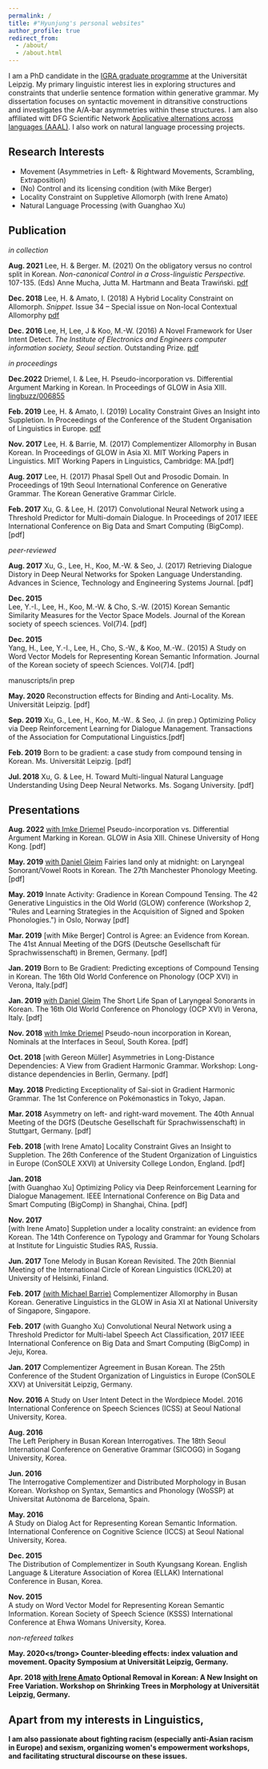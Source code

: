 ```yaml
---
permalink: /
title: #"Hyunjung's personal websites"
author_profile: true
redirect_from: 
  - /about/
  - /about.html
---
```




I am a PhD candidate in the [IGRA graduate programme](https://www.philol.uni-leipzig.de/graduiertenkolleg-interaktion-grammatischer-bausteine) at the Universität Leipzig. My primary linguistic interest lies in exploring structures and constraints that underlie sentence formation within generative grammar. My dissertation focuses on syntactic movement in ditransitive constructions and investigates the A/A-bar asymmetries within these structures.  I am also affiliated witt DFG Scientific Network [Applicative alternations across languages (AAAL)](https://aaal.uni-koeln.de/). I also work on natural language processing projects. 



Research Interests
------
* Movement (Asymmetries in Left- & Rightward Movements, Scrambling, Extraposition)
* (No) Control and its licensing condition (with Mike Berger)
* Locality Constraint on Suppletive Allomorph  (with Irene Amato)
* Natural Language Processing (with Guanghao Xu)


Publication
------

<em>in collection</em>

<strong>Aug. 2021</strong>
Lee, H. & Berger. M. (2021) On the obligatory versus no control split in Korean. <em>Non-canonical Control in a Cross-linguistic Perspective.</em> 107-135. (Eds) Anne Mucha, Jutta M. Hartmann and Beata Trawiński. [pdf](files/leeberger2021.pdf)

<strong>Dec. 2018</strong>
Lee, H. & Amato, I. (2018) A Hybrid Locality Constraint on Allomorph. <em>Snippet</em>. Issue 34 – Special issue on Non-local Contextual Allomorphy [pdf](files/leeamato2018snippets.pdf)

<strong>Dec. 2016 </strong>
Lee, H, Lee, J & Koo, M.-W. (2016) A Novel Framework for User Intent Detect. <em>The Institute of Electronics and Engineers computer information society, Seoul section</em>. Outstanding Prize. [pdf](files/Lee2016b.pdf)


<em>in proceedings</em>

<strong>Dec.2022</strong>
Driemel, I. & Lee, H. Pseudo-incorporation vs. Differential Argument Marking in Korean. In Proceedings of GLOW in Asia XIII.  [lingbuzz/006855](https://ling.auf.net/lingbuzz/006855)

<strong>Feb. 2019</strong>
Lee, H. & Amato, I.  (2019) Locality Constraint Gives an Insight into Suppletion. In Proceedings of the Conference of the Student Organisation of Linguistics in Europe. [pdf](files/leeamato2019console.pdf)

<strong>Nov. 2017</strong>
Lee, H. & Barrie, M. (2017) Complementizer Allomorphy in Busan Korean. In Proceedings of GLOW in Asia XI. MIT Working Papers in Linguistics. MIT Working Papers in Linguistics, Cambridge: MA.[pdf]

<strong>Aug. 2017</strong>
Lee, H. (2017) Phasal Spell Out and Prosodic Domain. In Proceedings of 19th Seoul International Conference on Generative Grammar. The Korean Generative Grammar Cirlcle.

<strong>Feb. 2017</strong>
Xu, G. & Lee, H. (2017) Convolutional Neural Network using a Threshold Predictor for Multi-domain Dialogue. In Proceedings of 2017 IEEE International Conference on Big Data and Smart Computing (BigComp). [pdf]


<em>peer-reviewed</em>

<strong>Aug. 2017</strong>
Xu, G., Lee, H., Koo, M.-W. & Seo, J. (2017) Retrieving Dialogue Distory in Deep Neural Networks for Spoken Language Understanding. Advances in Science, Technology and Engineering Systems Journal. [pdf]

<strong>Dec. 2015</strong>  
Lee, Y.-I., Lee, H., Koo, M.-W. & Cho, S.-W. (2015) Korean Semantic Similarity Measures for the Vector Space Models. Journal of the Korean society of speech sciences. Vol(7)4. [pdf]

<strong>Dec. 2015</strong>  
Yang, H., Lee, Y.-I., Lee, H., Cho, S.-W., & Koo, M.-W.. (2015) A Study on Word Vector Models for Representing Korean Semantic Information. Journal of the Korean society of speech Sciences. Vol(7)4. [pdf]


manuscripts/in prep

<strong>May. 2020</strong>
Reconstruction effects for Binding and Anti-Locality. Ms. Universität Leipzig. [pdf]

<strong>Sep. 2019</strong>
Xu, G., Lee, H., Koo, M.-W.. & Seo, J. (in prep.) Optimizing Policy via Deep Reinforcement Learning for Dialogue Management. Transactions of the Association for Computational Linguistics.[pdf]

<strong>Feb. 2019</strong>
Born to be gradient: a case study from compound tensing in Korean. Ms. Universität Leipzig. [pdf]

<strong>Jul. 2018</strong>
Xu, G. & Lee, H. Toward Multi-lingual Natural Language Understanding Using Deep Neural Networks. Ms. Sogang University. [pdf]


Presentations
------


<strong>Aug. 2022</strong>
[with Imke Driemel](http://imke.driemel.net/doku.php/start) Pseudo-incorporation vs. Differential Argument Marking in Korean. GLOW in Asia XIII. Chinese University of Hong Kong. [pdf]

<strong>May. 2019</strong>
[with Daniel Gleim](https://home.uni-leipzig.de/gleim/) Fairies land only at midnight: on Laryngeal Sonorant/Vowel Roots in Korean. The 27th Manchester Phonology Meeting. [pdf]

<strong>May. 2019</strong>
Innate Activity: Gradience in Korean Compound Tensing. The 42 Generative Linguistics in the Old World (GLOW) conference (Workshop 2, "Rules and Learning Strategies in the Acquisition of Signed and Spoken Phonologies.") in Oslo, Norway [pdf]

<strong>Mar. 2019</strong>
[with Mike Berger] Control is Agree: an Evidence from Korean. The 41st Annual Meeting of the DGfS (Deutsche Gesellschaft für Sprachwissenschaft) in Bremen, Germany. [pdf]

<strong>Jan. 2019</strong>
Born to Be Gradient: Predicting exceptions of Compound Tensing in Korean. The 16th Old World Conference on Phonology (OCP XVI) in Verona, Italy.[pdf]

<strong>Jan. 2019</strong> 
[with Daniel Gleim](https://home.uni-leipzig.de/gleim/) The Short Life Span of Laryngeal Sonorants in Korean. The 16th Old World Conference on Phonology (OCP XVI) in Verona, Italy. [pdf]

<strong>​Nov. 2018</strong>
[with Imke Driemel](http://imke.driemel.net/doku.php/start) Pseudo-noun incorporation in Korean, Nominals at the Interfaces in Seoul, South Korea. [pdf]

<strong>Oct. 2018</strong>
[with Gereon Müller] Asymmetries in Long-Distance Dependencies: A View from Gradient Harmonic Grammar. Workshop: Long-distance dependencies in Berlin, Germany. [pdf]

<strong>May. 2018</strong>
Predicting Exceptionality of Sai-siot in Gradient Harmonic Grammar. The 1st Conference on Pokémonastics in Tokyo,  Japan.

<strong>Mar. 2018</strong> 
Asymmetry on left- and right-ward movement. The 40th Annual Meeting of the DGfS (Deutsche Gesellschaft für Sprachwissenschaft) in Stuttgart, Germany. [pdf]

<strong>Feb. 2018</strong>
[with Irene Amato] Locality Constraint Gives an Insight to Suppletion. The 26th Conference of the Student Organization of Linguistics in Europe (ConSOLE XXVI) at  University College London, England. [pdf]

<strong>Jan. 2018</strong>    
[with Guanghao Xu] Optimizing Policy via Deep Reinforcement Learning for Dialogue Management. IEEE International Conference on Big Data and Smart Computing (BigComp) in Shanghai, China. [pdf]

<strong>Nov. 2017</strong>    
[with Irene Amato] Suppletion under a locality constraint: an evidence from Korean. The 14th Conference on Typology and Grammar for Young Scholars at Institute for Linguistic Studies RAS, Russia. 

<strong>Jun. 2017</strong>
Tone Melody in Busan Korean Revisited. The 20th Biennial Meeting of the International Circle of Korean Linguistics (ICKL20) at University of Helsinki, Finland.

<strong>Feb. 2017</strong>
[(with Michael Barrie)](http://mikebarrie.com/) Complementizer Allomorphy in Busan Korean. Generative Linguistics in the GLOW in Asia XI at National University of Singapore, Singapore. 

<strong>Feb. 2017</strong> 
(with Guangho Xu) Convolutional Neural Network using a Threshold Predictor for Multi-label Speech Act Classification, 2017 IEEE International Conference on Big Data and Smart Computing (BigComp) in Jeju, Korea. 

<strong>Jan. 2017</strong>
Complementizer Agreement in Busan Korean. The 25th Conference of the Student Organization of Linguistics in Europe (ConSOLE XXV) at Universität Leipzig, Germany.

<strong>Nov. 2016</strong>
A Study on User Intent Detect in the Wordpiece Model. 2016 International Conference on Speech Sciences (ICSS) at Seoul National University, Korea.

<strong>Aug. 2016</strong>    
The Left Periphery in Busan Korean Interrogatives. The 18th Seoul International Conference on Generative Grammar (SICOGG) in Sogang University, Korea. 

<strong>Jun. 2016</strong>   
The Interrogative Complementizer and Distributed Morphology in Busan Korean. Workshop on Syntax, Semantics and Phonology (WoSSP) at Universitat Autònoma de Barcelona, Spain.

<strong>May. 2016</strong>  
A Study on Dialog Act for Representing Korean Semantic Information. International Conference on Cognitive Science (ICCS) at Seoul National University, Korea. 

<strong>Dec. 2015</strong>   
The Distribution of Complementizer in South Kyungsang Korean. English Language & Literature Association of Korea (ELLAK) International Conference in Busan, Korea. 

<strong>Nov. 2015</strong>  
A study on Word Vector Model for Representing Korean Semantic Information. Korean Society of Speech Science (KSSS) International Conference at Ehwa Womans University, Korea.


<em>non-refereed talkes</em>

<strong>May. 2020<s/trong>
Counter-bleeding effects: index valuation and movement. Opacity Symposium at Universität Leipzig, Germany.

<strong>Apr. 2018</strong>
[with Irene Amato](https://sites.google.com/view/ireneamato?pli=1) Optional Removal in Korean: A New Insight on Free Variation. Workshop on Shrinking Trees in Morphology at Universität Leipzig, Germany.

Apart from my interests in Linguistics,
------

I am also passionate about fighting racism (especially anti-Asian racism in Europe) and sexism, organizing women's empowerment workshops, and facilitating structural discourse on these issues. 

